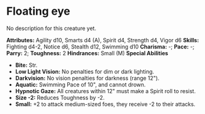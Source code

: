 # Floating eye

No description for this creature yet.

**Attributes:** Agility d10, Smarts d4 (A), Spirit d4, Strength d4,
Vigor d6
**Skills:** Fighting d4-2, Notice d6, Stealth d12, Swimming d10
**Charisma:** -; **Pace:** -; **Parry:** 2; **Toughness:** 2
**Hindrances:** Small (M)
**Special Abilities**

- **Bite:** Str.
- **Low Light Vision:** No penalties for dim or dark lighting.
- **Darkvision:** No vision penalties for darkness (range 12").
- **Aquatic:** Swimming Pace of 10", and cannot drown.
- **Hypnotic Gaze:** All creatures within 12" must make a Spirit roll
to resist.
- **Size -2:** Reduces Toughness by -2.
- **Small:** +2 to attack medium-sized foes, they receive -2 to their
attacks.
